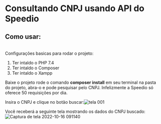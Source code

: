 # Consultando CNPJ usando API do Speedio

<h2>Como usar: </h2><br/>
Configurações basicas para rodar o projeto:
<ol>
  <li>Ter intaldo o PHP 7.4</li>
  <li>Ter intaldo o Composer</li>
  <li>Ter intaldo o Xampp</li>
</ol>

Baixe o projeto rode o comando <b>composer install</b> em seu terminal na pasta do projeto,
abra-o e pode pesquisar pelo CNPJ. Infelizmente a Speedio só oferece 50 requisições por dia.

Insira o CNPJ e clique no botão buscar:![tela 001](https://user-images.githubusercontent.com/65027607/187443691-f3e946bc-0840-4731-90be-f6d0872434e2.png)


Você receberá a seguinte tela mostrando os dados do CNPJ buscado:
![Captura de tela 2022-10-16 091140](https://user-images.githubusercontent.com/65027607/196034906-b5b3e795-45cb-43aa-b0a5-57fe08345ecb.png)


